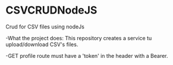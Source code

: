 # CSVCRUDNodeJS
Crud for CSV files using nodeJs

-What the project does:
This repository creates a service tu upload/download CSV's files.

-GET profile route must have a 'token' in the header with a Bearer.

